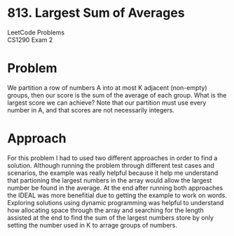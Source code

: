# 813. Largest Sum of Averages
LeetCode Problems\
CS1290 Exam 2

# Problem
We partition a row of numbers A into at most K adjacent (non-empty) groups, then our score is the sum of the average of each group. What is the largest score we can achieve? Note that our partition must use every number in A, and that scores are not necessarily integers.

# Approach
For this problem I had to used two different approaches in order to find a solution. Although running the problem through different test cases and scenarios, the example was really helpful because it help me understand that partioning the largest 
numbers in the array would allow the largest number be found in the average. At the end after running both approaches 
the IDEAL was more benefitial due to getting the example to work on words. Exploring solutions using dynamic programming was 
helpful to understand how allocating space through the array and searching for the length assisted at the end to find the sum
of the largest numbers store by only setting the number used in K to arrage groups of numbers.
